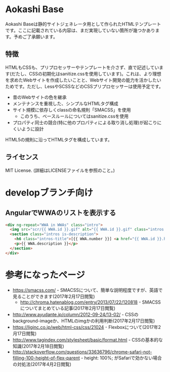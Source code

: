 # Aokashi Base
Aokashi Baseは静的サイトジェネレータ用として作られたHTMLテンプレートです。ここに記載されている内容は、まだ実現していない箇所が幾つかあります。予めご了承願います。

## 特徴
HTMLもCSSも、プリプロセッサーやテンプレートを介さず、直で記述しています(だたし、CSSの初期化はsanitize.cssを使用しています)。これは、より理想を求めたWebサイトを作成したいことと、Webサイト開発の能力を活かしたいためです。ただし、LessやSCSSなどのCSSプリプロセッサーは使用予定です。

 * 昔のWebサイトの色を継承
 * メンテナンスを重視した、シンプルなHTMLタグ構成
 * サイト規模に依存しくclassの命名規則「SMACSS」を使用
   * このうち、ベースルールについてはsanitize.cssを使用
 * プロパティ同士の競合(特に他のプロパティによる取り消し処理)が起こりにくいように設計

HTML5の規則に沿ってHTMLタグを構成しています。

## ライセンス

MIT License. (詳細はLICENSEファイルを参照のこと。)

# developブランチ向け

## AngularでWWAのリストを表示する
```html
<div ng-repeat="WWA in WWAs" class="intro">
  <img src="scr/{{ WWA.id }}.gif" alt="{{ WWA.id }}.gif" class="intros is-icon" width="440" height="440">
  <section class="intros is-description">
    <h6 class="intros-title">[{{ WWA.number }}] <a href="{{ WWA.id }}.html">{{ WWA.name }}</a></h6>
    <p>{{ WWA.description }}</p>
  </section>
</div>
```

# 参考になったページ

- https://smacss.com/ - SMACSSについて、簡単な説明程度ですが、英語で見ることができます(2017年2月17日閲覧)
  - http://chroma.hatenablog.com/entry/2013/07/22/120818 - SMACSSについてまとめている記事(2017年2月17日閲覧)
- http://www.ayudante.jp/column/2012-09-24/13-02/ - CSSのbackground-imageか、HTMLのimgかの利用判断(2017年2月17日閲覧)
- https://liginc.co.jp/web/html-css/css/21024 - Flexboxについて(2017年2月17日閲覧)
- http://www.tagindex.com/stylesheet/basic/format.html - CSSの基本的な知識(2017年2月18日閲覧)
- http://stackoverflow.com/questions/33636796/chrome-safari-not-filling-100-height-of-flex-parent - height: 100%; がSafariで効かない場合の対処法(2017年4月2日閲覧)